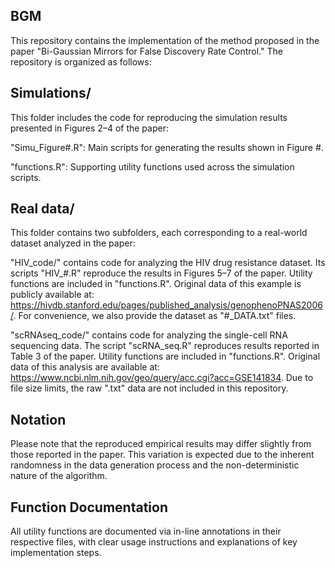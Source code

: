 ## BGM
This repository contains the implementation of the method proposed in the paper "Bi-Gaussian Mirrors for False Discovery Rate Control." The repository is organized as follows:


## Simulations/
This folder includes the code for reproducing the simulation results presented in Figures 2–4 of the paper:

"Simu_Figure#.R": Main scripts for generating the results shown in Figure #.

"functions.R": Supporting utility functions used across the simulation scripts.


## Real data/
This folder contains two subfolders, each corresponding to a real-world dataset analyzed in the paper:

"HIV_code/" contains code for analyzing the HIV drug resistance dataset. Its scripts "HIV_#.R" reproduce the results in Figures 5–7 of the paper. Utility functions are included in "functions.R". Original data of this example is publicly available at: https://hivdb.stanford.edu/pages/published_analysis/genophenoPNAS2006/. For convenience, we also provide the dataset as "#_DATA.txt" files.

"scRNAseq_code/" contains code for analyzing the single-cell RNA sequencing data. The script "scRNA_seq.R" reproduces results reported in Table 3 of the paper. Utility functions are included in "functions.R". Original data of this analysis are available at: https://www.ncbi.nlm.nih.gov/geo/query/acc.cgi?acc=GSE141834. Due to file size limits, the raw ".txt" data are not included in this repository.


## Notation
Please note that the reproduced empirical results may differ slightly from those reported in the paper. This variation is expected due to the inherent randomness in the data generation process and the non-deterministic nature of the algorithm.


## Function Documentation
All utility functions are documented via in-line annotations in their respective files, with clear usage instructions and explanations of key implementation steps.
